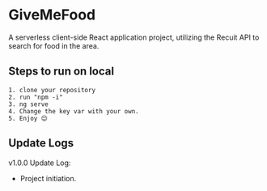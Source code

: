 # GiveMeFood

A serverless client-side React application project, utilizing the Recuit API to search for food in the area.

## Steps to run on local

    1. clone your repository
    2. run "npm -i"
    3. ng serve
    4. Change the key var with your own.
    5. Enjoy 😌

## Update Logs

v1.0.0 Update Log:

- Project initiation.
